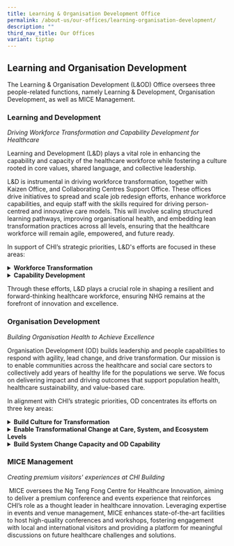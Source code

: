 ```yaml
---
title: Learning & Organisation Development Office
permalink: /about-us/our-offices/learning-organisation-development/
description: ""
third_nav_title: Our Offices
variant: tiptap
---
```

<h2>Learning and Organisation Development</h2>
<p>The Learning &amp; Organisation Development (L&amp;OD) Office oversees
three people-related functions, namely Learning &amp; Development, Organisation
Development, as well as MICE Management.&nbsp;</p>
<h3>Learning and Development</h3>
<p><em>Driving Workforce Transformation and Capability Development for Healthcare</em>
</p>
<p>Learning and Development (L&amp;D) plays a vital role in enhancing the
capability and capacity of the healthcare workforce while fostering a culture
rooted in core values, shared language, and collective leadership.</p>
<p>L&amp;D is instrumental in driving workforce transformation, together
with Kaizen Office, and Collaborating Centres Support Office. These offices
drive initiatives to spread and scale job redesign efforts, enhance workforce
capabilities, and equip staff with the skills required for driving person-centred
and innovative care models. This will involve scaling structured learning
pathways, improving organisational health, and embedding lean transformation
practices across all levels, ensuring that the healthcare workforce will
remain agile, empowered, and future ready.</p>
<p>In support of CHI’s strategic priorities, L&amp;D's efforts are focused
in these areas:</p>
<div data-type="detailGroup" class="isomer-accordion isomer-accordion-white">
<details class="isomer-details">
<summary><strong>Workforce Transformation</strong>
</summary>
<div data-type="detailsContent" class="isomer-details-content">
<ul data-tight="true" class="tight">
<li>
<p><em>Redesign clinical and non-clinical job roles to support emerging care models, drive cost savings, and ensure NHG’s readiness for future healthcare demands.</em>
</p>
</li>
</ul>
</div>
</details>
<details class="isomer-details">
<summary><strong>Capability Development</strong>
</summary>
<div data-type="detailsContent" class="isomer-details-content">
<ul data-tight="true" class="tight">
<li>
<p><em>Strengthen workforce skills through CHI capability development programmes, integrating future-oriented andragogy&nbsp;and cutting-edge curriculum delivery.</em>
</p>
</li>
</ul>
</div>
</details>
</div>
<p>Through these efforts, L&amp;D plays a crucial role in shaping a resilient
and forward-thinking healthcare workforce, ensuring NHG remains at the
forefront of innovation and excellence.</p>
<h3>Organisation Development</h3>
<p><em>Building Organisation Health to Achieve Excellence</em>
</p>
<p>Organisation Development (OD) builds leadership and people capabilities
to respond with agility, lead change, and drive transformation. Our mission
is to enable communities across the healthcare and social care sectors
to collectively add years of healthy life for the populations we serve.
We focus on delivering impact and driving outcomes that support population
health, healthcare sustainability, and value-based care.</p>
<p>In alignment with CHI’s strategic priorities, OD concentrates its efforts
on three key areas:</p>
<div data-type="detailGroup" class="isomer-accordion isomer-accordion-white">
<details class="isomer-details">
<summary><strong>Build Culture for Transformation</strong>
</summary>
<div data-type="detailsContent" class="isomer-details-content">
<ul data-tight="true" class="tight">
<li>
<p><em>Foster a culture of innovation and adaptability that supports meaningful change and ensures continued relevance in an evolving healthcare landscape.</em>
</p>
</li>
</ul>
</div>
</details>
<details class="isomer-details">
<summary><strong>Enable Transformational Change at Care, System, and Ecosystem Levels</strong>
</summary>
<div data-type="detailsContent" class="isomer-details-content">
<ul data-tight="true" class="tight">
<li>
<p><em>Enable change at care, system and ecosystem levels involve aligning efforts across these interconnected levels to create sustained impact for the larger healthcare system.</em>
</p>
</li>
</ul>
</div>
</details>
<details class="isomer-details">
<summary><strong>Build System Change Capacity and OD Capability</strong>
</summary>
<div data-type="detailsContent" class="isomer-details-content">
<ul data-tight="true" class="tight">
<li>
<p><em>Strengthen OD capabilities among people and leaders to lead change, mobilise others, and create value. Our focus includes deepening organisational capability, equipping staff with future-ready skills, and nurturing an innovation-driven culture through projects, mentorship, and knowledge-sharing.</em>
</p>
</li>
</ul>
</div>
</details>
</div>
<h3>MICE Management&nbsp;</h3>
<p><em>Creating premium visitors' experiences at CHI Building</em>
</p>
<p>&nbsp;MICE oversees the Ng Teng Fong Centre for Healthcare Innovation,
aiming to deliver a premium conference and events experience that reinforces
CHI’s role as a thought leader in healthcare innovation. Leveraging expertise
in events<strong>&nbsp;</strong>and venue management, MICE enhances state-of-the-art
facilities to host high-quality conferences and workshops, fostering engagement
with local and international visitors and providing a platform for meaningful
discussions on future healthcare challenges and solutions.</p>
<p></p>
<p></p>